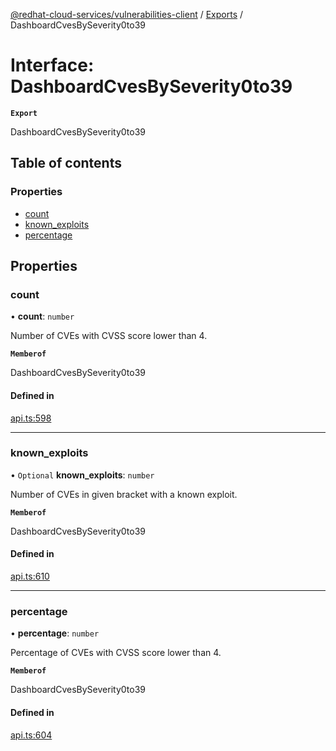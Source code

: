 [@redhat-cloud-services/vulnerabilities-client](../README.md) / [Exports](../modules.md) / DashboardCvesBySeverity0to39

# Interface: DashboardCvesBySeverity0to39

**`Export`**

DashboardCvesBySeverity0to39

## Table of contents

### Properties

- [count](DashboardCvesBySeverity0to39.md#count)
- [known\_exploits](DashboardCvesBySeverity0to39.md#known_exploits)
- [percentage](DashboardCvesBySeverity0to39.md#percentage)

## Properties

### count

• **count**: `number`

Number of CVEs with CVSS score lower than 4.

**`Memberof`**

DashboardCvesBySeverity0to39

#### Defined in

[api.ts:598](https://github.com/mkholjuraev/javascript-clients/blob/main/packages/vulnerabilities/git-api/api.ts#L598)

___

### known\_exploits

• `Optional` **known\_exploits**: `number`

Number of CVEs in given bracket with a known exploit.

**`Memberof`**

DashboardCvesBySeverity0to39

#### Defined in

[api.ts:610](https://github.com/mkholjuraev/javascript-clients/blob/main/packages/vulnerabilities/git-api/api.ts#L610)

___

### percentage

• **percentage**: `number`

Percentage of CVEs with CVSS score lower than 4.

**`Memberof`**

DashboardCvesBySeverity0to39

#### Defined in

[api.ts:604](https://github.com/mkholjuraev/javascript-clients/blob/main/packages/vulnerabilities/git-api/api.ts#L604)
